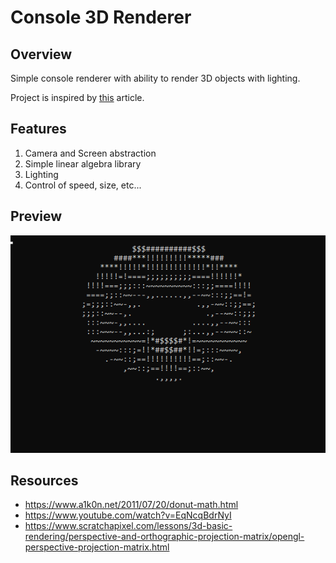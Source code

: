 # Console 3D Renderer

## Overview

Simple console renderer with ability to render 3D objects with lighting.

Project is inspired by [this](https://www.a1k0n.net/2011/07/20/donut-math.html) article.

## Features

1. Camera and Screen abstraction
2. Simple linear algebra library
3. Lighting
4. Control of speed, size, etc...

## Preview

![](https://github.com/Filipeak/console-3d-renderer/blob/main/res/Animation.gif)
 
## Resources

- https://www.a1k0n.net/2011/07/20/donut-math.html
- https://www.youtube.com/watch?v=EqNcqBdrNyI
- https://www.scratchapixel.com/lessons/3d-basic-rendering/perspective-and-orthographic-projection-matrix/opengl-perspective-projection-matrix.html